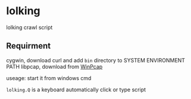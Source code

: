 lolking
=======

lolking crawl script

## Requirment
cygwin, download curl and add `bin` directory to SYSTEM ENVIRONMENT PATH
libpcap, download from [WinPcap](http://www.winpcap.org/install/default.htm)

useage: start it from windows cmd

`lolking.Q` is a keyboard automatically click or type script
